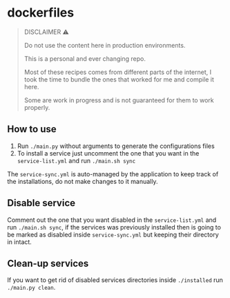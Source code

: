 # dockerfiles

<blockquote>
DISCLAIMER ⚠

Do not use the content here in production environments.

This is a personal and ever changing repo.

Most of these recipes comes from different parts of the internet, I took the time to bundle the ones that worked for me and compile it here.

Some are work in progress and is not guaranteed for them to work properly.
</blockquote>


## How to use

1. Run `./main.py` without arguments to generate the configurations files
2. To install a service just uncomment the one that you want in the `service-list.yml` and run `./main.sh sync`

The `service-sync.yml` is auto-managed by the application to keep track of the installations, do not make changes to it manually.

## Disable service

Comment out the one that you want disabled in the `service-list.yml` and run `./main.sh sync`, if the services was previously installed then is going to be marked as disabled inside `service-sync.yml` but keeping their directory in intact.

## Clean-up services

If you want to get rid of disabled services directories inside `./installed` run `./main.py clean`.
